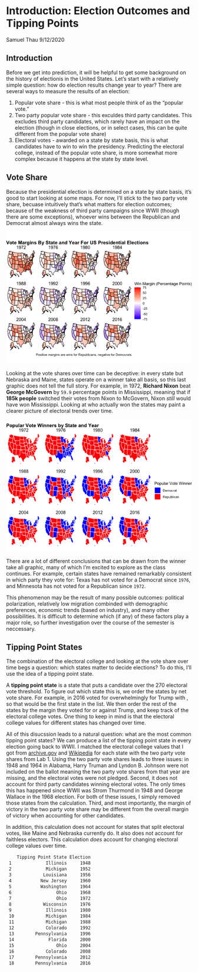 Introduction: Election Outcomes and Tipping Points
================
Samuel Thau
9/12/2020

## Introduction

Before we get into prediction, it will be helpful to get some background
on the history of electionis in the United States. Let’s start with a
relatively simple question: how do election results change year to year?
There are several ways to measure the results of an election:

1.  Popular vote share - this is what most people think of as the
    “popular vote.”
2.  Two party popular vote share - this exculdes third party candidates.
    This excludes third party candidates, which rarely have an impact on
    the election (though in close elections, or in select cases, this
    can be quite different from the popular vote share)
3.  Electoral votes - awarded on a state by state basis, this is what
    candidates have to win to win the presidency. Predicting the
    electoral college, instead of the popular vote share, is more
    somewhat more complex because it happens at the state by state
    level.

## Vote Share

Because the presidential election is determined on a state by state
basis, it’s good to start looking at some maps. For now, I’ll stick to
the two party vote share, becuase intuitively that’s what matters for
election outcomes; because of the weakness of third party campaigns
since WWII (though there are some exceptions), whoever wins between the
Republican and Democrat almost always wins the state.

![](Introduction_files/figure-gfm/margins-1.png)<!-- -->

Looking at the vote shares over time can be deceptive: in every state
but Nebraska and Maine, states operate on a winner take all basis, so
this last graphic does not tell the full story. For example, in 1972,
**Richard Nixon** beat **George McGovern** by `59.9` percentage points
in Mississippi, meaning that if **185k people** switched their votes
from Nixon to McGovern, Nixon *still* would have won Mississippi.
Looking at who actually won the states may paint a clearer picture of
electoral trends over time.

![](Introduction_files/figure-gfm/winner-1.png)<!-- -->

There are a lot of different conclusions that can be drawn from the
winner take all graphic, many of which I’m excited to explore as the
class continues. For example, certain states have remained remarkably
consistent in which party they vote for: Texas has not voted for a
Democrat since `1976`, and Minnesota has not voted for a Republican since
`1972`. 

This phenomenon may be the result of many possible outcomes:
political polarization, relatively low migration combinded with
demographic preferences, economic trends (based on industry), and many
other possibilities. It is difficult to determine which (if any) of
these factors play a major role, so further investigation over the
course of the semester is neccessary.

## Tipping Point States

The combination of the electoral college and looking at the vote share
over time begs a question: which states matter to decide elections? To
do this, I’ll use the idea of a tipping point state.

A **tipping point state** is a state that puts a candidate over the 270
electoral vote threshold. To figure out which state this is, we order
the states by net vote share. For example, in 2016 <insert state here>
voted for overwhelmingly for Trump with <percent of the vote>, so that
would be the first state in the list. We then order the rest of the
states by the margin they voted for or against Trump, and keep track of
the electoral college votes. One thing to keep in mind is that the
electoral college values for different states has changed over time.

All of this disucssion leads to a natural question: what are the most
common tipping point states? We can produce a list of the tipping point
state in every election going back to WWII. I matched the electoral
college values that I got from
[archive.gov](https://www.archives.gov/electoral-college/results) and
[Wikipedia](https://en.wikipedia.org/wiki/United_States_Electoral_College)
for each state with the two party vote shares from Lab 1. Using the two
party vote shares leads to three issues: in 1948 and 1964 in Alabama,
Harry Truman and Lyndon B. Johnson were not included on the ballot
meaning the two party vote shares from that year are missing, and the
electoral votes were not pledged. Second, it does not account for third
party candidates winning electoral votes. The only times this has
happened since WWII was Strom Thurmond in 1948 and George Wallace in the
1968 election. For both of these issues, I simply removed those states
from the calculation. Third, and most importantly, the margin of victory
in the two party vote share may be different from the overall margin of
victory when accounting for other candidates.

In addition, this calculation does not account for states that split
electoral votes, like Maine and Nebraska currently do. It also does not
account for faithless electors. This calculation *does* account for
changing electoral college values over time.

        Tipping Point State Election
     1             Illinois     1948
     2             Michigan     1952
     3            Louisiana     1956
     4           New Jersey     1960
     5           Washington     1964
     6                 Ohio     1968
     7                 Ohio     1972
     8            Wisconsin     1976
     9             Illinois     1980
     10            Michigan     1984
     11            Michigan     1988
     12            Colorado     1992
     13        Pennsylvania     1996
     14             Florida     2000
     15                Ohio     2004
     16            Colorado     2008
     17        Pennsylvania     2012
     18        Pennsylvania     2016
